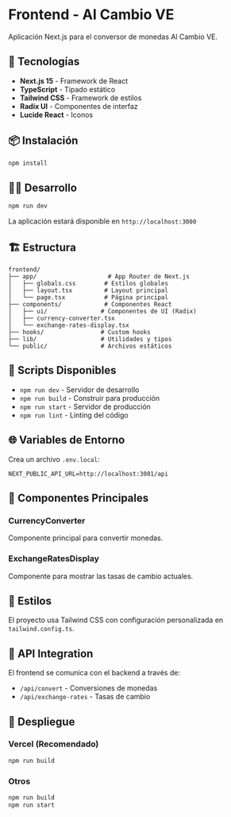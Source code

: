 # Frontend - Al Cambio VE

Aplicación Next.js para el conversor de monedas Al Cambio VE.

## 🚀 Tecnologías

- **Next.js 15** - Framework de React
- **TypeScript** - Tipado estático
- **Tailwind CSS** - Framework de estilos
- **Radix UI** - Componentes de interfaz
- **Lucide React** - Iconos

## 📦 Instalación

```bash
npm install
```

## 🏃‍♂️ Desarrollo

```bash
npm run dev
```

La aplicación estará disponible en `http://localhost:3000`

## 🏗️ Estructura

```
frontend/
├── app/                    # App Router de Next.js
│   ├── globals.css        # Estilos globales
│   ├── layout.tsx         # Layout principal
│   └── page.tsx           # Página principal
├── components/            # Componentes React
│   ├── ui/               # Componentes de UI (Radix)
│   ├── currency-converter.tsx
│   └── exchange-rates-display.tsx
├── hooks/                # Custom hooks
├── lib/                  # Utilidades y tipos
└── public/               # Archivos estáticos
```

## 🔧 Scripts Disponibles

- `npm run dev` - Servidor de desarrollo
- `npm run build` - Construir para producción
- `npm run start` - Servidor de producción
- `npm run lint` - Linting del código

## 🌐 Variables de Entorno

Crea un archivo `.env.local`:

```env
NEXT_PUBLIC_API_URL=http://localhost:3001/api
```

## 📱 Componentes Principales

### CurrencyConverter
Componente principal para convertir monedas.

### ExchangeRatesDisplay
Componente para mostrar las tasas de cambio actuales.

## 🎨 Estilos

El proyecto usa Tailwind CSS con configuración personalizada en `tailwind.config.ts`.

## 🔗 API Integration

El frontend se comunica con el backend a través de:
- `/api/convert` - Conversiones de monedas
- `/api/exchange-rates` - Tasas de cambio

## 🚀 Despliegue

### Vercel (Recomendado)
```bash
npm run build
```

### Otros
```bash
npm run build
npm run start
``` 